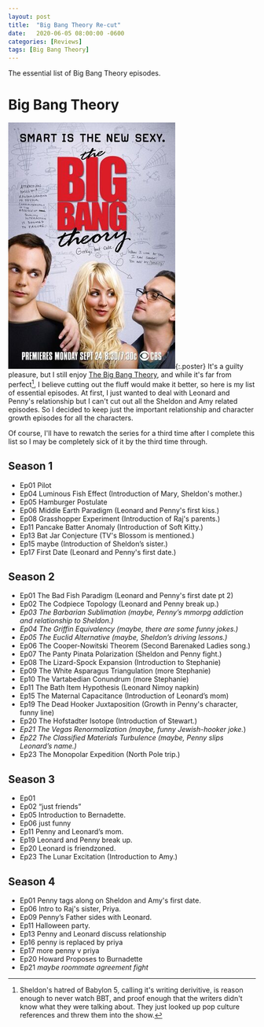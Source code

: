 ```yaml
---
layout: post
title:  "Big Bang Theory Re-cut"
date:   2020-06-05 08:00:00 -0600
categories: [Reviews]
tags: [Big Bang Theory]
---
```


The essential list of Big Bang Theory episodes.

# Big Bang Theory
![Big Bang Theory Poster Season 1](/assets/2020/06/big_bang_theory_poster.jpg){:.poster} It's a guilty pleasure, but I still enjoy [The Big Bang Theory](https://www.imdb.com/title/tt0898266/), and while it's far from perfect[^1], I believe cutting out the fluff would make it better, so here is my list of essential episodes. At first, I just wanted to deal with Leonard and Penny's relationship but I can't cut out all the Sheldon and Amy related episodes. So I decided to keep just the important relationship and character growth episodes for all the characters.

Of course, I'll have to rewatch the series for a third time after I complete this list so I may be completely sick of it by the third time through.

## Season 1
* Ep01 Pilot
* Ep04 Luminous Fish Effect (Introduction of Mary, Sheldon's mother.)
* Ep05 Hamburger Postulate
* Ep06 Middle Earth Paradigm (Leonard and Penny's first kiss.)
* Ep08 Grasshopper Experiment (Introduction of Raj's parents.)
* Ep11 Pancake Batter Anomaly (Introduction of Soft Kitty.)
* Ep13 Bat Jar Conjecture (TV's Blossom is mentioned.)
* Ep15 maybe (Introduction of Sheldon’s sister.)
* Ep17 First Date (Leonard and Penny's first date.)

## Season 2
* Ep01 The Bad Fish Paradigm (Leonard and Penny's first date pt 2)
* Ep02 The Codpiece Topology (Leonard and Penny break up.)
* *Ep03 The Barbarian Sublimation (maybe, Penny’s mmorpg addiction and relationship to Sheldon.)*
* *Ep04 The Griffin Equivalency (maybe, there are some funny jokes.)*
* *Ep05 The Euclid Alternative (maybe, Sheldon’s driving lessons.)*
* Ep06 The Cooper-Nowitski Theorem (Second Barenaked Ladies song.)
* Ep07 The Panty Pinata Polarization (Sheldon and Penny fight.)
* Ep08 The Lizard-Spock Expansion (Introduction to Stephanie)
* Ep09 The White Asparagus Triangulation (more Stephanie)
* Ep10 The Vartabedian Conundrum (more Stephanie)
* Ep11 The Bath Item Hypothesis (Leonard Nimoy napkin)
* Ep15 The Maternal Capacitance (Introduction of Leonard’s mom)
* Ep19 The Dead Hooker Juxtaposition (Growth in Penny's character, funny line)
* Ep20 The Hofstadter Isotope (Introduction of Stewart.)
* *Ep21 The Vegas Renormalization (maybe, funny Jewish-hooker joke.*)
* *Ep22 The Classified Materials Turbulence (maybe, Penny slips Leonard’s name.)*
* Ep23 The Monopolar Expedition (North Pole trip.)

## Season 3
* Ep01
* Ep02 “just friends”
* Ep05 Introduction to Bernadette.
* Ep06 just funny
* Ep11 Penny and Leonard’s mom.
* Ep19 Leonard and Penny break up.
* Ep20 Leonard is friendzoned.
* Ep23 The Lunar Excitation (Introduction to Amy.)

## Season 4
* Ep01 Penny tags along on Sheldon and Amy's first date.
* Ep06 Intro to Raj's sister, Priya.
* Ep09 Penny’s Father sides with Leonard.
* Ep11 Halloween party.
* Ep13 Penny and Leonard discuss relationship
* Ep16 penny is replaced by priya
* Ep17 more penny v priya
* Ep20 Howard Proposes to Burnadette
* Ep21 *maybe roommate agreement fight*

[^1]: Sheldon's hatred of Babylon 5, calling it's writing derivitive, is reason enough to never watch BBT, and proof enough that the writers didn't know what they were talking about. They just looked up pop culture references and threw them into the show.
